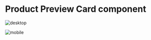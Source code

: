 # Product Preview Card component


![desktop](https://user-images.githubusercontent.com/29513236/189341490-93eedc2b-8ce1-428c-91c7-81e7c8aa29de.png)

![mobile](https://user-images.githubusercontent.com/29513236/189341505-8c157967-f49c-4b31-9aec-ca4af7869025.png)
